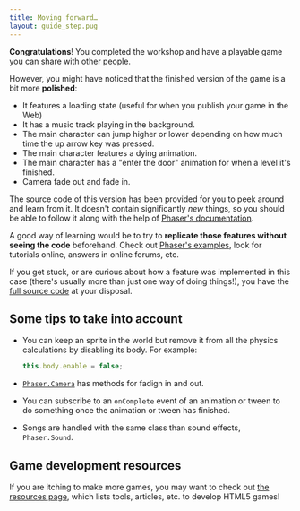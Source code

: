 ```yaml
---
title: Moving forward…
layout: guide_step.pug
---
```


**Congratulations**! You completed the workshop and have a playable game you can share with other people.

However, you might have noticed that the finished version of the game is a bit more **polished**:

- It features a loading state (useful for when you publish your game in the Web)
- It has a music track playing in the background.
- The main character can jump higher or lower depending on how much time the up arrow key was pressed.
- The main character features a dying animation.
- The main character has a "enter the door" animation for when a level it's finished.
- Camera fade out and fade in.

The source code of this version has been provided for you to peek around and learn from it. It doesn't contain significantly _new_ things, so you should be able to follow it along with the help of [Phaser's documentation](http://phaser.io/docs).

A good way of learning would be to try to **replicate those features without seeing the code** beforehand. Check out [Phaser's examples](http://phaser.io/examples), look for tutorials online, answers in online forums, etc.

If you get stuck, or are curious about how a feature was implemented in this case (there's usually more than just one way of doing things!), you have the <a href="/platformer/js/main.js" download>full source code</a> at your disposal.

## Some tips to take into account

- You can keep an sprite in the world but remove it from all the physics calculations by disabling its body. For example:

    ```js
    this.body.enable = false;
    ```

- [`Phaser.Camera`](http://phaser.io/docs/2.6.2/Phaser.Camera.html) has methods for fadign in and out.

- You can subscribe to an `onComplete` event of an animation or tween to do something once the animation or tween has finished.

- Songs are handled with the same class than sound effects, `Phaser.Sound`.

## Game development resources

If you are itching to make more games, you may want to check out [the resources page](/en/bonus/resources/), which lists tools, articles, etc. to develop HTML5 games!
